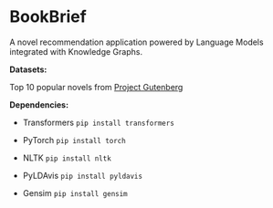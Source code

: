 # BookBrief

A novel recommendation application powered by Language Models integrated with Knowledge Graphs.

**Datasets:**

Top 10 popular novels from [Project Gutenberg](https://www.gutenberg.org)

**Dependencies:**

* Transformers
`pip install transformers
`

* PyTorch
`pip install torch
`

* NLTK
`pip install nltk
`

* PyLDAvis
`pip install pyldavis
`

* Gensim
`pip install gensim
`




